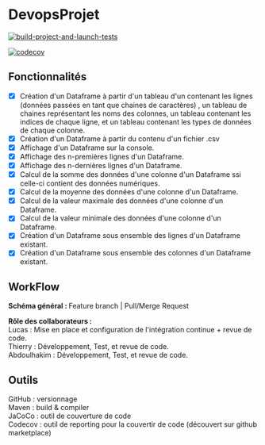 # DevopsProjet

[![build-project-and-launch-tests](https://github.com/thierry-mrt/DevopsProjet/actions/workflows/build-and-tests.yml/badge.svg?branch=master&event=push)](https://github.com/thierry-mrt/DevopsProjet/actions/workflows/build-and-tests.yml)

[![codecov](https://codecov.io/gh/thierry-mrt/DevopsProjet/branch/master/graph/badge.svg?token=OKD8PQ96WK)](https://codecov.io/gh/thierry-mrt/DevopsProjet)

## Fonctionnalités

 - [x] Création d'un Dataframe à partir d'un tableau d'un contenant les lignes (données passées en tant que chaines de caractères) , un tableau de chaines représentant les noms des colonnes, un tableau contenant les indices de chaque ligne, et un tableau contenant les types de données de chaque colonne.
 - [x] Création d'un Dataframe à partir du contenu d'un fichier .csv
 - [x] Affichage d'un Dataframe sur la console.
 - [x] Affichage des n-premières lignes d'un Dataframe.
 - [x] Affichage des n-dernières lignes d'un Dataframe.
 - [x] Calcul de la somme des données d'une colonne d'un Dataframe ssi celle-ci contient des données numériques.
 - [x] Calcul de la moyenne des données d'une colonne d'un Dataframe.
 - [x] Calcul de la valeur maximale des données d'une colonne d'un Dataframe.
 - [x] Calcul de la valeur minimale des données d'une colonne d'un Dataframe.
 - [x] Création d'un Dataframe sous ensemble des lignes d'un Dataframe existant.
 - [x] Création d'un Dataframe sous ensemble des colonnes d'un Dataframe existant.

## WorkFlow 

<b> Schéma général : </b >Feature branch | Pull/Merge Request <br>

<b> Rôle des collaborateurs : </b> <br>
Lucas : Mise en place et configuration de l'intégration continue + revue de code. <br>
Thierry : Développement, Test, et revue de code. <br>
Abdoulhakim : Développement, Test, et revue de code. <br>

## Outils

GitHub : versionnage <br>
Maven : build & compiler <br>
JaCoCo : outil de couverture de code <br>
Codecov : outil de reporting pour la couvertir de code (découvert sur github marketplace) <br>
